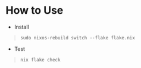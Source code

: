 # How to Use

- Install
> ```sudo nixos-rebuild switch --flake flake.nix```  
- Test
> ```nix flake check```  
